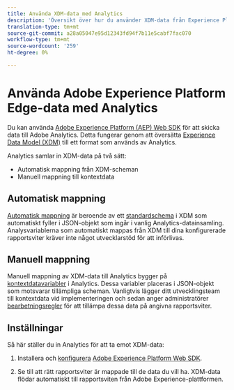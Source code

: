 ```yaml
---
title: Använda XDM-data med Analytics
description: 'Översikt över hur du använder XDM-data från Experience Platform i Adobe Analytics '
translation-type: tm+mt
source-git-commit: a28a05047e95d12343fd94f7b11e5cabf7fac070
workflow-type: tm+mt
source-wordcount: '259'
ht-degree: 0%

---
```



# Använda Adobe Experience Platform Edge-data med Analytics

Du kan använda [Adobe Experience Platform (AEP) Web SDK](https://docs.adobe.com/content/help/en/launch/using/extensions-ref/adobe-extension/aep-extension/overview.html) för att skicka data till Adobe Analytics. Detta fungerar genom att översätta [Experience Data Model (XDM)](https://docs.adobe.com/content/help/en/experience-platform/xdm/home.html) till ett format som används av Analytics.

Analytics samlar in XDM-data på två sätt:

* Automatisk mappning från XDM-scheman
* Manuell mappning till kontextdata

## Automatisk mappning

[Automatisk mappning](xdm-manual.md) är beroende av ett [standardschema](https://docs.adobe.com/content/help/en/experience-platform/xdm/schema/composition.html) i XDM som automatiskt fyller i JSON-objekt som ingår i vanlig Analytics-datainsamling. Analysvariablerna som automatiskt mappas från XDM till dina konfigurerade rapportsviter kräver inte något utvecklarstöd för att införlivas.

## Manuell mappning

Manuell mappning av XDM-data till Analytics bygger på [kontextdatavariabler](../vars/page-vars/contextdata.md) i Analytics. Dessa variabler placeras i JSON-objekt som motsvarar tillämpliga scheman. Vanligtvis lägger ditt utvecklingsteam till kontextdata vid implementeringen och sedan anger administratörer [bearbetningsregler](/help/admin/admin/c-processing-rules/c-processing-rules-configuration/t-processing-rules.md) för att tillämpa dessa data på angivna rapportsviter.

## Inställningar

Så här ställer du in Analytics för att ta emot XDM-data:

1. Installera och [konfigurera](https://docs.adobe.com/content/help/en/experience-platform/edge/fundamentals/configuring-the-sdk.html) [Adobe Experience Platform Web SDK](https://docs.adobe.com/content/help/en/experience-platform/edge/fundamentals/installing-the-sdk.html).

2. Se till att rätt rapportsviter är mappade till de data du vill ha. XDM-data flödar automatiskt till rapportsviten från Adobe Experience-plattformen.
